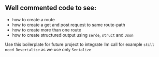 ## Well commented code to see:
- how to create a route
- how to create a get and post request to same route-path
- how to create more than one route
- how to create structured output using `serde`, `struct` and `Json`

Use this boilerplate for future project to integrate llm call for example
`still need Deserialize` as we use only `Serialize`
